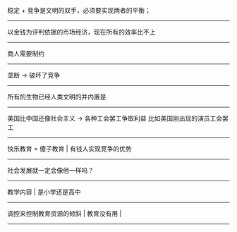 稳定 + 竞争是文明的双手，必须要实现两者的平衡；

---

以金钱为评判依据的市场经济，现在所有的效率比不上

---

商人需要制约

---

垄断 -> 破坏了竞争

---

所有的生物已经人类文明的并内置是

---

美国比中国还像社会主义 -> 各种工会罢工争取利益 比如美国刚出现的演员工会罢工

---

快乐教育 = 傻子教育 | 有钱人实现竞争的优势

---

社会发展就一定会像他一样吗？

---

教学内容 | 是小学还是高中

---

调控来控制教育资源的倾斜 | 教育没有用 |

---
